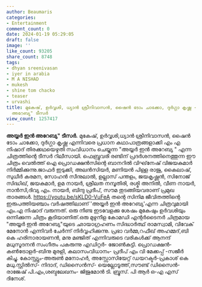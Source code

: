 ```yaml
---
author: Beaumaris
categories:
- Entertainment
comment_count: 0
date: 2024-01-19 05:29:05
draft: false
image: ''
like_count: 93205
share_count: 8748
tags:
- dhyan sreenivasan
- iyer in arabia
- M A NISHAD
- mukesh
- shine tom chacko
- teaser
- urvashi
title: മുകേഷ്, ഉർവ്വശി, ധ്യാൻ ശ്രീനിവാസൻ, ഷൈൻ ടോം ചാക്കോ, ദുർഗ്ഗാ കൃഷ്ണ - അയ്യർ ഇൻ
  അറേബ്യ" ടീസർ
view_count: 1257417
---
```


**അയ്യർ ഇൻ അറേബ്യ" ടീസർ.** മുകേഷ്, ഉർവ്വശി,ധ്യാൻ ശ്രീനിവാസൻ, ഷൈൻ ടോം ചാക്കോ, ദുർഗ്ഗാ കൃഷ്ണ എന്നിവരെ പ്രധാന കഥാപാത്രങ്ങളാക്കി എം എ നിഷാദ് തിരക്കഥയെഴുതി സംവിധാനം ചെയ്യുന്ന "അയ്യർ ഇൻ അറേബ്യ " എന്ന ചിത്രത്തിന്റെ ടീസർ റിലീസായി. ഫെബ്രുവരി രണ്ടിന് പ്രദർശനത്തിനെത്തുന്ന ഈ ചിത്രം വെൽത്ത് ഐ പ്രൊഡക്ഷൻസിന്റെ ബാനറിൽ വിഘ്‌നേഷ് വിജയകുമാർ നിർമ്മിക്കുന്നു.ജാഫർ ഇടുക്കി, അലൻസിയർ, മണിയൻ പിള്ള രാജു, കൈലാഷ്, സുധീർ കരമന, സോഹൻ സീനുലാൽ, ഉല്ലാസ് പന്തളം, ജയകൃഷ്ണൻ, സിനോജ് സിദ്ധിഖ്, ജയകുമാർ, ഉമ നായർ, ശ്രീലത നമ്പൂതിരി, രശ്മി അനിൽ, വീണ നായർ, നാൻസി,ദിവ്യ എം. നായർ, ബിന്ദു പ്രദീപ്, സൗമ തുടങ്ങിയവരാണ് പ്രമുഖ താരങ്ങൾ. https://youtu.be/sKLD0-VuFeA തന്റെ സിനിമ ജീവിതത്തിന്റെ ഇരുപത്തിയഞ്ചാം വർഷത്തിലാണ് 'അയ്യർ ഇൻ അറേബ്യ'എന്ന ചിത്രവുമായി എം.എ നിഷാദ് വരുന്നത്. ഒരു നീണ്ട ഇടവേളക്കു ശേഷം മുകേഷും ഉർവശിയും ഒന്നിക്കുന്ന ചിത്രം കൂടിയാണിത്.ഒരു മുഴുനീള കോമഡി എന്റർടൈനർ ചിത്രമായ "അയ്യർ ഇൻ അറേബ്യ"യുടെ ഛായാഗ്രഹണം സിദ്ധാർത്ഥ് രാമസ്വാമി, വിവേക് മേനോൻ എന്നിവർ ചേർന്ന് നിർവ്വഹിക്കുന്നു. പ്രഭാ വർമ്മ,റഫീഖ് അഹമ്മദ്,ബി കെ ഹരിനാരായണൻ, മനു മഞ്ജിത് എന്നിവരുടെ വരികൾക്ക് ആനന്ദ് മധുസൂദനൻ സംഗീതം പകരുന്നു എഡിറ്റർ- ജോൺകുട്ടി. പ്രൊഡക്ഷൻ- കൺട്രോളർ-ബിനു മുരളി, കലാസംവിധാനം- പ്രദീപ് എം വി മേക്കപ്പ് -സജീർ കിച്ചു. കോസ്റ്റ്യും-അരുൺ മനോഹർ, അസ്സോസിയേറ്റ് ഡയറക്ടർ-പ്രകാശ് കെ മധു.സ്റ്റിൽസ്- നിദാദ്, ഡിസൈൻസ്- യെല്ലോടൂത്ത്,സൗണ്ട് ഡിസൈൻ-രാജേഷ് പി.എം,ശബ്ദലേഖനം- ജിജുമോൻ ടി. ബ്രൂസ്. പി ആർ ഒ-എ എസ് ദിനേശ്.